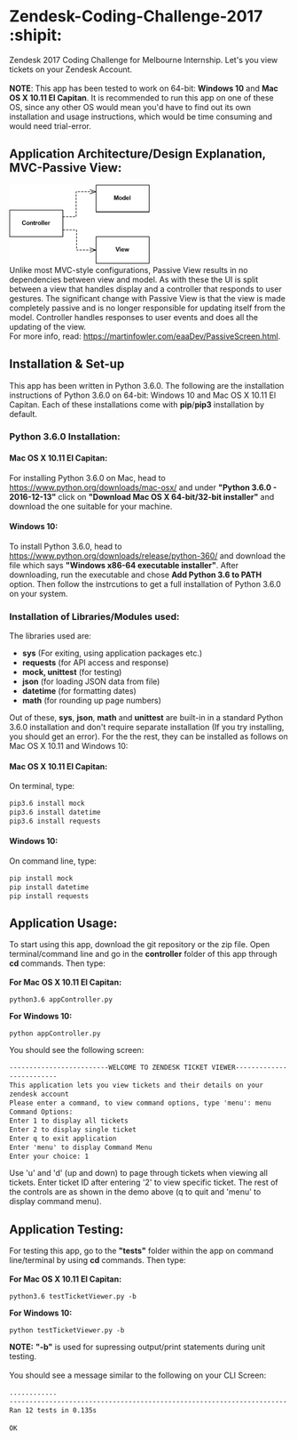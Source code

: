 # Zendesk-Coding-Challenge-2017 :shipit:

Zendesk 2017 Coding Challenge for Melbourne Internship. Let's you view tickets on your Zendesk Account.<br /><br />
**NOTE**: This app has been tested to work on 64-bit: **Windows 10** and **Mac OS X 10.11 El Capitan**. It is recommended to run this app on one of these OS, since any other OS would mean you'd have to find out its own installation and usage instructions, which would be time consuming and would need trial-error.

## Application Architecture/Design Explanation, MVC-Passive View:
![Image](/deps.gif?raw=true "MVC Patter Passive View")<br />
Unlike most MVC-style configurations, Passive View results in no dependencies between view and model. As with these the UI is split between a view that handles display and a controller that responds to user gestures. The significant change with Passive View is that the view is made completely passive and is no longer responsible for updating itself from the model. Controller handles responses to user events and does all the updating of the view.<br />For more info, read: https://martinfowler.com/eaaDev/PassiveScreen.html.

## Installation & Set-up
This app has been written in Python 3.6.0. The following are the installation instructions of Python 3.6.0 on 64-bit: Windows 10 and Mac OS X 10.11 El Capitan. Each of these installations come with **pip**/**pip3** installation by default.

### Python 3.6.0 Installation:
#### Mac OS X 10.11 El Capitan:
For installing Python 3.6.0 on Mac, head to https://www.python.org/downloads/mac-osx/ and under **"Python 3.6.0 - 2016-12-13"** click on **"Download Mac OS X 64-bit/32-bit installer"** and download the one suitable for your machine.

#### Windows 10:
To install Python 3.6.0, head to https://www.python.org/downloads/release/python-360/ and download the file which says **"Windows x86-64 executable installer"**. After downloading, run the executable and chose **Add Python 3.6 to PATH** option. Then follow the instrcutions to get a full installation of Python 3.6.0 on your system.

### Installation of Libraries/Modules used:

The libraries used are:

- **sys** (For exiting, using application packages etc.)
- **requests** (for API access and response)
- **mock, unittest** (for testing)
- **json** (for loading JSON data from file)
- **datetime** (for formatting dates)
- **math** (for rounding up page numbers)

Out of these, **sys**, **json**, **math** and **unittest** are built-in in a standard Python 3.6.0 installation and don't require separate installation (If you try installing, you should get an error).
For the the rest, they can be installed as follows on Mac OS X 10.11 and Windows 10:

#### Mac OS X 10.11 El Capitan:
On terminal, type:
```shell
pip3.6 install mock
pip3.6 install datetime
pip3.6 install requests
```
#### Windows 10:
On command line, type:
```shell
pip install mock
pip install datetime
pip install requests
```

## Application Usage:
To start using this app, download the git repository or the zip file. Open terminal/command line and go in the **controller** folder of this app through **cd** commands. Then type:<br /><br />
**For Mac OS X 10.11 El Capitan:**
```shell
python3.6 appController.py
```
**For Windows 10:**
```shell
python appController.py
```
You should see the following screen:
```
-------------------------WELCOME TO ZENDESK TICKET VIEWER-------------------------
This application lets you view tickets and their details on your zendesk account
Please enter a command, to view command options, type 'menu': menu
Command Options:
Enter 1 to display all tickets
Enter 2 to display single ticket
Enter q to exit application
Enter 'menu' to display Command Menu
Enter your choice: 1
```
Use 'u' and 'd' (up and down) to page through tickets when viewing all tickets. Enter ticket ID after entering '2' to view specific ticket. The rest of the controls are as shown in the demo above (q to quit and 'menu' to display command menu).
## Application Testing:
For testing this app, go to the **"tests"** folder within the app on command line/terminal by using **cd** commands. Then type:<br /><br />
**For Mac OS X 10.11 El Capitan:**
```shell
python3.6 testTicketViewer.py -b
```
**For Windows 10:**
```shell
python testTicketViewer.py -b
```
**NOTE:** **"-b"** is used for supressing output/print statements during unit testing.<br /><br />
You should see a message similar to the following on your CLI Screen:
```
............
----------------------------------------------------------------------
Ran 12 tests in 0.135s

OK
```
<!--
## To improve:
- [x] Test file class division (Done)
- [x] comments, renaming of methods and code readability and unserstandability (Done)
- [x] Readme instructions including usage, system requirements, dependencies, pictures etc. (Done)
- [x] Checking any irrelevant/redundant code and thorough error handling checking (Done)
- [x] Making sure spaces and indents don't create errors (Done)M
- [x] Simple and easy to understand usage and setup instructions (Done)
-->
